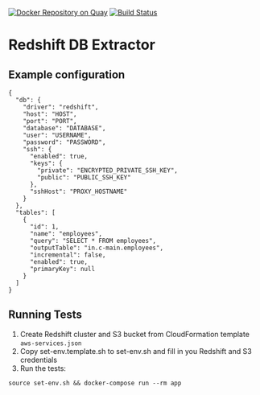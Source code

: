 [![Docker Repository on Quay](https://quay.io/repository/keboola/db-extractor-redshift/status "Docker Repository on Quay")](https://quay.io/repository/keboola/db-extractor-redshift)
[![Build Status](https://travis-ci.org/keboola/db-extractor-redshift.svg?branch=master)](https://travis-ci.org/keboola/db-extractor-redshift)

# Redshift DB Extractor

## Example configuration

    {
      "db": {
        "driver": "redshift",
        "host": "HOST",
        "port": "PORT",
        "database": "DATABASE",
        "user": "USERNAME",
        "password": "PASSWORD",
        "ssh": {
          "enabled": true,
          "keys": {
            "private": "ENCRYPTED_PRIVATE_SSH_KEY",
            "public": "PUBLIC_SSH_KEY"
          },
          "sshHost": "PROXY_HOSTNAME"
        }
      },
      "tables": [
        {
          "id": 1,
          "name": "employees",
          "query": "SELECT * FROM employees",
          "outputTable": "in.c-main.employees",
          "incremental": false,
          "enabled": true,
          "primaryKey": null
        }
      ]
    }

## Running Tests

1. Create Redshift cluster and S3 bucket from CloudFormation template `aws-services.json`
2. Copy set-env.template.sh to set-env.sh and fill in you Redshift and S3 credentials
3. Run the tests:

```
source set-env.sh && docker-compose run --rm app
```

